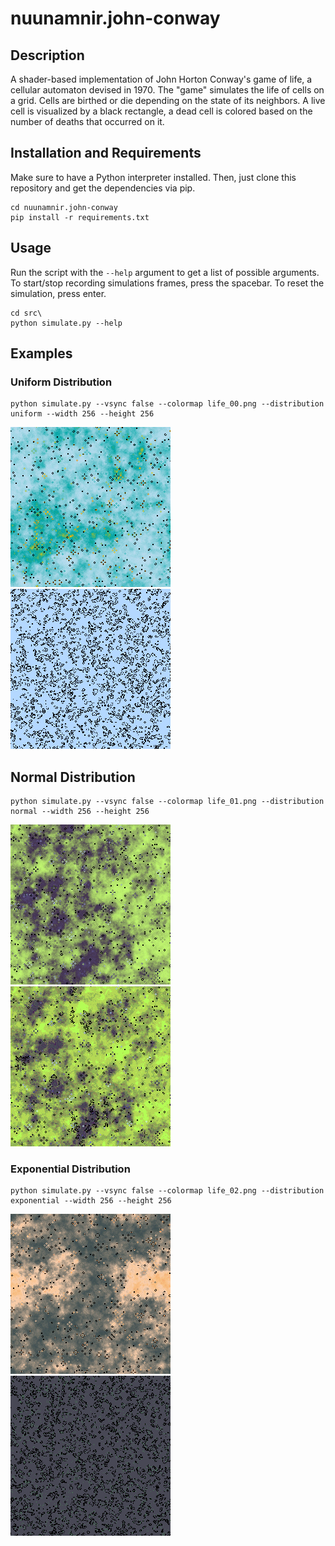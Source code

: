 # nuunamnir.john-conway
## Description
A shader-based implementation of John Horton Conway\'s game of life, a cellular automaton devised in 1970. The "game" simulates the life of cells on a grid. Cells are birthed or die depending on the state of its neighbors. A live cell is visualized by a black rectangle, a dead cell is colored based on the number of deaths that occurred on it.
## Installation and Requirements
Make sure to have a Python interpreter installed. Then, just clone this repository and get the dependencies via pip.
```
cd nuunamnir.john-conway
pip install -r requirements.txt
```
## Usage
Run the script with the `--help` argument to get a list of possible arguments. To start/stop recording simulations frames, press the spacebar. To reset the simulation, press enter.
```
cd src\
python simulate.py --help
```
## Examples
### Uniform Distribution
```
python simulate.py --vsync false --colormap life_00.png --distribution uniform --width 256 --height 256
```
<img src="examples/gol_uniform_final.gif" alt="game of life example" width="256px" />
<img src="examples/gol_uniform_compressed.gif" alt="game of life example" width="256px" />

## Normal Distribution
```
python simulate.py --vsync false --colormap life_01.png --distribution normal --width 256 --height 256
```
<img src="examples/gol_normal_final.gif" alt="game of life example" width="256px" />
<img src="examples/gol_normal_compressed.gif" alt="game of life example" width="256px" />

### Exponential Distribution
```
python simulate.py --vsync false --colormap life_02.png --distribution exponential --width 256 --height 256
```
<img src="examples/gol_exponential_final.gif" alt="game of life example" width="256px" />
<img src="examples/gol_exponential_compressed.gif" alt="game of life example" width="256px" />